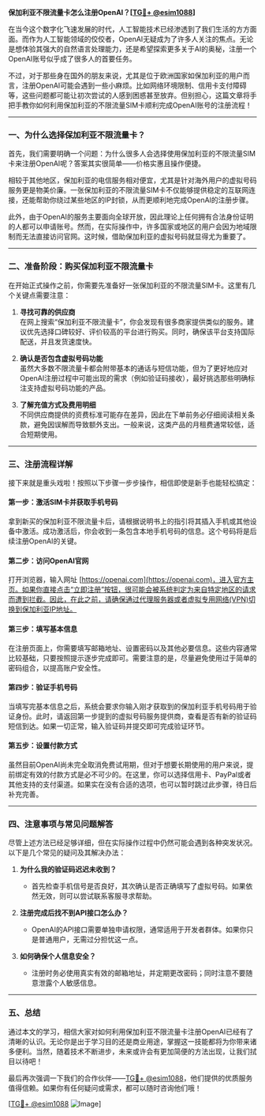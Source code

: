 **保加利亚不限流量卡怎么注册OpenAI？[[TG💪+ @esim1088](https://t.me/s/esim1088)]**

在当今这个数字化飞速发展的时代，人工智能技术已经渗透到了我们生活的方方面面。而作为人工智能领域的佼佼者，OpenAI无疑成为了许多人关注的焦点。无论是想体验其强大的自然语言处理能力，还是希望探索更多关于AI的奥秘，注册一个OpenAI账号似乎成了很多人的首要任务。

不过，对于那些身在国外的朋友来说，尤其是位于欧洲国家如保加利亚的用户而言，注册OpenAI可能会遇到一些小麻烦。比如网络环境限制、信用卡支付障碍等，这些问题都可能让初次尝试的人感到困惑甚至放弃。但别担心，这篇文章将手把手教你如何利用保加利亚的不限流量SIM卡顺利完成OpenAI账号的注册流程！

---

### 一、为什么选择保加利亚不限流量卡？

首先，我们需要明确一个问题：为什么很多人会选择使用保加利亚的不限流量SIM卡来注册OpenAI呢？答案其实很简单——价格实惠且操作便捷。

相较于其他地区，保加利亚的电信服务相对便宜，尤其是针对海外用户的虚拟号码服务更是物美价廉。一张保加利亚的不限流量SIM卡不仅能够提供稳定的互联网连接，还能帮助你绕过某些地区的IP封锁，从而更顺利地完成OpenAI的注册步骤。

此外，由于OpenAI的服务主要面向全球开放，因此理论上任何拥有合法身份证明的人都可以申请账号。然而，在实际操作中，许多国家或地区的用户会因为地域限制而无法直接访问官网。这时候，借助保加利亚的虚拟号码就显得尤为重要了。

---

### 二、准备阶段：购买保加利亚不限流量卡

在开始正式操作之前，你需要先准备好一张保加利亚的不限流量SIM卡。这里有几个关键点需要注意：

1. **寻找可靠的供应商**  
   在网上搜索“保加利亚不限流量卡”，你会发现有很多商家提供类似的服务。建议优先选择口碑较好、评价较高的平台进行购买。同时，确保该平台支持国际配送，并且发货速度快。

2. **确认是否包含虚拟号码功能**  
   虽然大多数不限流量卡都会附带基本的通话与短信功能，但为了更好地应对OpenAI注册过程中可能出现的需求（例如验证码接收），最好挑选那些明确标注支持虚拟号码功能的产品。

3. **了解充值方式及费用明细**  
   不同供应商提供的资费标准可能存在差异，因此在下单前务必仔细阅读相关条款，避免因误解而导致额外支出。一般来说，这类产品的月租费通常较低，适合短期使用。

---

### 三、注册流程详解

接下来就是重头戏啦！按照以下步骤一步步操作，相信即使是新手也能轻松搞定：

#### 第一步：激活SIM卡并获取手机号码
拿到新买的保加利亚不限流量卡后，请根据说明书上的指引将其插入手机或其他设备中激活。成功激活后，你会收到一条包含本地手机号码的信息。这个号码将是后续注册OpenAI的关键。

#### 第二步：访问OpenAI官网
打开浏览器，输入网址 [https://openai.com](https://openai.com)，进入官方主页。如果你直接点击“立即注册”按钮，很可能会被系统判定为来自特定地区的请求而遭到拦截。因此，在此之前，请确保通过代理服务器或者虚拟专用网络(VPN)切换到保加利亚IP地址。

#### 第三步：填写基本信息
在注册页面上，你需要填写邮箱地址、设置密码以及其他必要信息。这些内容通常比较基础，只要按照提示逐步完成即可。需要注意的是，尽量避免使用过于简单的密码组合，以提高账户安全性。

#### 第四步：验证手机号码
当填写完基本信息之后，系统会要求你输入刚才获取到的保加利亚手机号码用于验证身份。此时，请返回第一步提到的虚拟号码服务提供商，查看是否有新的验证码短信到达。如果一切正常，输入验证码并提交即可完成验证环节。

#### 第五步：设置付款方式
虽然目前OpenAI尚未完全取消免费试用期，但对于想要长期使用的用户来说，提前绑定有效的付款方式是必不可少的。在这里，你可以选择信用卡、PayPal或者其他支持的支付渠道。如果实在没有合适的选项，也可以暂时跳过此步骤，待日后补充完善。

---

### 四、注意事项与常见问题解答

尽管上述方法已经足够详细，但在实际操作过程中仍然可能会遇到各种突发状况。以下是几个常见的疑问及其解决办法：

1. **为什么我的验证码迟迟未收到？**
   - 首先检查手机信号是否良好，其次确认是否正确填写了虚拟号码。如果依然无效，则可以尝试联系客服寻求帮助。

2. **注册完成后找不到API接口怎么办？**
   - OpenAI的API接口需要单独申请权限，通常适用于开发者群体。如果你只是普通用户，无需过分担忧这一点。

3. **如何确保个人信息安全？**
   - 注册时务必使用真实有效的邮箱地址，并定期更改密码；同时注意不要随意泄露个人敏感信息。

---

### 五、总结

通过本文的学习，相信大家对如何利用保加利亚不限流量卡注册OpenAI已经有了清晰的认识。无论你是出于学习目的还是商业用途，掌握这一技能都将为你带来诸多便利。当然，随着技术不断进步，未来或许会有更加简便的方法出现，让我们拭目以待吧！

最后再次强调一下我们的合作伙伴——[TG💪+ @esim1088](https://t.me/s/esim1088)，他们提供的优质服务值得信赖。如果你有任何疑问或需求，都可以随时咨询他们哦！

[[TG💪+ @esim1088](https://t.me/s/esim1088) ![Image](https://i.postimg.cc/4NQfJmqS/Snipaste-2025-05-13-00-14-12.png)]